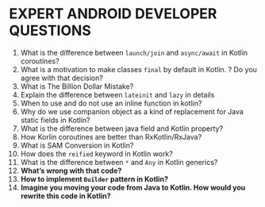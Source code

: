 # EXPERT ANDROID DEVELOPER QUESTIONS
1.	What is the difference between `launch/join` and `async/await` in Kotlin coroutines?
2.	What is a motivation to make classes `final` by default in Kotlin. ? Do you agree with that decision? 
3.	What is The Billion Dollar Mistake?
4.	Explain the difference between `lateinit` and `lazy` in details
5.	When to use and do not use an inline function in kotlin?
6.	Why do we use companion object as a kind of replacement for Java static fields in Kotlin?
7.	What is the difference between java field and Kotlin property?
8.	How Korlin coroutines are better than RxKotlin/RxJava?
9.	What is SAM Conversion in Kotlin?
10.	How does the `reified` keyword in Kotlin work?
11.	What is the difference between `*` and `Any` in Kotlin generics?
12.	__What’s wrong with that code?__
13.	__How to implement `Builder` pattern in Kotlin?__
14.	__Imagine you moving your code from Java to Kotlin. How would you rewrite this code in Kotlin?__
